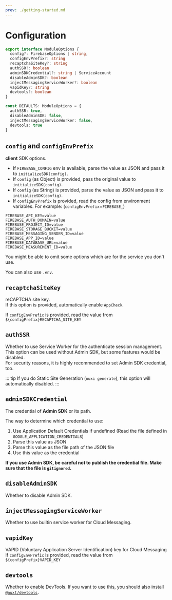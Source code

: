 ```yaml
---
prev: ./getting-started.md
---
```


# Configuration

```ts
export interface ModuleOptions {
  config?: FirebaseOptions | string,
  configEnvPrefix?: string
  recaptchaSiteKey?: string
  authSSR?: boolean
  adminSDKCredential?: string | ServiceAccount
  disableAdminSDK?: boolean
  injectMessagingServiceWorker?: boolean
  vapidKey?: string
  devtools?: boolean
}

const DEFAULTS: ModuleOptions = {
  authSSR: true,
  disableAdminSDK: false,
  injectMessagingServiceWorker: false,
  devtools: true
}
```

## `config` and `configEnvPrefix`

**client** SDK options.

*   If `FIREBASE_CONFIG` env is available, parse the value as JSON and pass it to `initializeSDK(config)`.
*   If `config` (as Object) is provided, pass the original value to `initializeSDK(config)`.
*   If `config` (as String) is provided, parse the value as JSON and pass it to `initializeSDK(config)`.
*   If `configEnvPrefix` is provided, read the config from environment variables.
    For example: (`configEnvPrefix`=`FIREBASE_`)

```properties
FIREBASE_API_KEY=value
FIREBASE_AUTH_DOMAIN=value
FIREBASE_PROJECT_ID=value
FIREBASE_STORAGE_BUCKET=value
FIREBASE_MESSAGING_SENDER_ID=value
FIREBASE_APP_ID=value
FIREBASE_DATABASE_URL=value
FIREBASE_MEASUREMENT_ID=value
```

You might be able to omit some options which are for the service you don't use.

You can also use `.env`.

## `recaptchaSiteKey`

reCAPTCHA site key.\
If this option is provided, automatically enable `AppCheck`.

If `configEnvPrefix` is provided, read the value from `${configPrefix}RECAPTCHA_SITE_KEY`

## `authSSR`

Whether to use Service Worker for the authenticate session management.\
This option can be used without Admin SDK, but some features would be disabled.\
For security reasons, it is highly recommended to set Admin SDK credential, too.

::: tip
If you do Static Site Generation (`nuxi generate`), this option will automatically disabled.
:::

## `adminSDKCredential`

The credential of **Admin SDK** or its path.

The way to determine which credential to use:

1.  Use Application Default Credentials if undefined (Read the file defined in `GOOGLE_APPLICATION_CREDENTIALS`)
2.  Parse this value as JSON
3.  Parse this value as the file path of the JSON file
4.  Use this value as the credential

**If you use Admin SDK, be careful not to publish the credential file. Make sure that the file is `gitignored`.**

## `disableAdminSDK`

Whether to disable Admin SDK.

## `injectMessagingServiceWorker`

Whether to use builtin service worker for Cloud Messaging.

## `vapidKey`

VAPID (Voluntary Application Server Identification) key for Cloud Messaging
If `configEnvPrefix` is provided, read the value from `${configPrefix}VAPID_KEY`

## `devtools`

Whether to enable DevTools.
If you want to use this, you should also install [`@nuxt/devtools`](https://github.com/nuxt/devtools).
